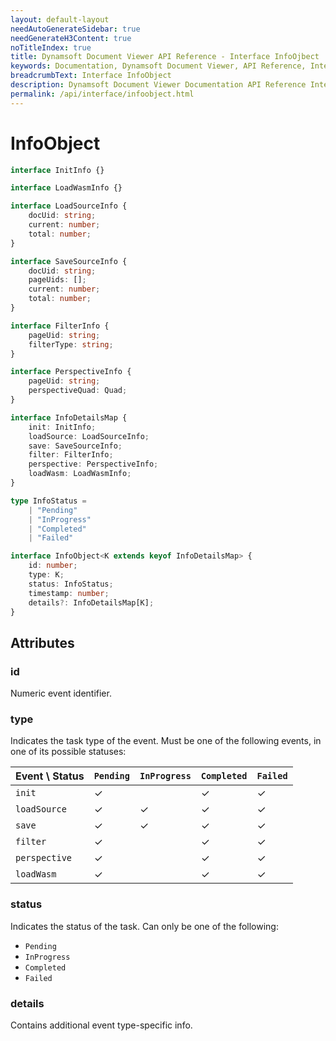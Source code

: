 ```yaml
---
layout: default-layout
needAutoGenerateSidebar: true
needGenerateH3Content: true
noTitleIndex: true
title: Dynamsoft Document Viewer API Reference - Interface InfoOjbect
keywords: Documentation, Dynamsoft Document Viewer, API Reference, Interface InfoObject
breadcrumbText: Interface InfoObject
description: Dynamsoft Document Viewer Documentation API Reference Interface InfoObject Page
permalink: /api/interface/infoobject.html
---
```


# InfoObject

```typescript
interface InitInfo {}

interface LoadWasmInfo {}

interface LoadSourceInfo {
    docUid: string;
    current: number;
    total: number;
}

interface SaveSourceInfo {
    docUid: string;
    pageUids: [];
    current: number;
    total: number;
}

interface FilterInfo {
    pageUid: string;
    filterType: string;
}

interface PerspectiveInfo {
    pageUid: string;
    perspectiveQuad: Quad;
}

interface InfoDetailsMap {
    init: InitInfo;
    loadSource: LoadSourceInfo;
    save: SaveSourceInfo;
    filter: FilterInfo;
    perspective: PerspectiveInfo;
    loadWasm: LoadWasmInfo;
}

type InfoStatus =
    | "Pending"
    | "InProgress"
    | "Completed"
    | "Failed"

interface InfoObject<K extends keyof InfoDetailsMap> {
    id: number;
    type: K;
    status: InfoStatus;
    timestamp: number;
    details?: InfoDetailsMap[K];
}
```

## Attributes

### id

Numeric event identifier.

### type

Indicates the task type of the event. Must be one of the following events, in one of its possible statuses:

| Event \ Status | `Pending` | `InProgress` | `Completed` | `Failed` |
| -------------- | --------- | ------------ | ----------- | -------- |
| `init`         | ✓         |              | ✓           | ✓        |
| `loadSource`   | ✓         | ✓            | ✓           | ✓        |
| `save`         | ✓         | ✓            | ✓           | ✓        |
| `filter`       | ✓         |              | ✓           | ✓        |
| `perspective`  | ✓         |              | ✓           | ✓        |
| `loadWasm`     | ✓         |              | ✓           | ✓        |

### status

Indicates the status of the task. Can only be one of the following:

- `Pending`
- `InProgress`
- `Completed`
- `Failed`

### details

Contains additional event type-specific info.